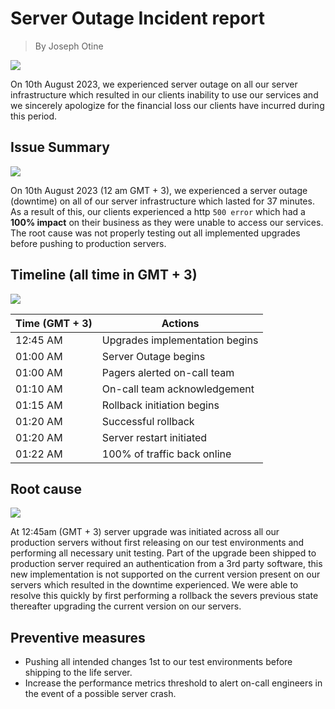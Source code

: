 # Server Outage Incident report
> By Joseph Otine

![](https://t3.ftcdn.net/jpg/04/92/09/72/240_F_492097246_yagE8x9Uk8M9IekPy7GBuE0x1Uoa7esD.jpg)

On 10th August 2023, we experienced server outage on all our server infrastructure which resulted in our clients inability to use our services and we sincerely apologize for the financial loss our clients have incurred during this period.

## Issue Summary
![](https://www.cienotes.com/wp-content/uploads/2019/07/summaryblackboard.jpg)

On 10th August 2023 (12 am GMT + 3), we experienced a server outage (downtime) on all of our server infrastructure which lasted for 37 minutes. As a result of this, our clients experienced a http `500 error` which had a __100% impact__ on their business as they were unable to access our services. The root cause was not properly testing out all implemented upgrades before pushing to production servers.

## Timeline (all time in GMT + 3)
![](https://www.ncbar.org/wp-content/uploads/2022/02/Timeline-Visual-300x145.png)

| Time (GMT + 3) | Actions |
| -------------- | -------- |
| 12:45 AM | Upgrades implementation begins |
| 01:00 AM | Server Outage begins |
| 01:00 AM | Pagers alerted on-call team |
| 01:10 AM | On-call team acknowledgement |
| 01:15 AM | Rollback initiation begins |
| 01:20 AM | Successful rollback|
| 01:20 AM | Server restart initiated|
| 01:22 AM | 100% of traffic back online |

## Root cause
![](https://blog.systemsengineering.com/hs-fs/hubfs/blog-files/Root%20Cause.jpg?width=600&name=Root%20Cause.jpg)

At 12:45am (GMT + 3) server upgrade was initiated across all our production servers without first releasing on our test environments and performing all necessary unit testing. Part of the upgrade been shipped to production server required an authentication from a 3rd party software, this new implementation is not supported on the current version present on our servers which resulted in the downtime experienced. We were able to resolve this quickly by first performing a rollback the severs previous state thereafter upgrading the current version on our servers.

## Preventive measures

- Pushing all intended changes 1st to our test environments before shipping to the life server.
- Increase the performance metrics threshold to alert on-call engineers in the event of a possible server crash.
